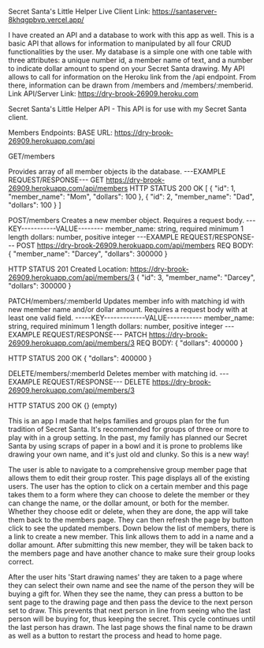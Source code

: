Secret Santa's Little Helper
Live Client Link: https://santaserver-8khqgpbvp.vercel.app/

I have created an API and a database to work with this app as well. This is a basic API that allows for information to manipulated by all four CRUD functionalities by the user. My database is a simple one with one table with three attributes: a unique number id, a member name of text, and a number to indicate dollar amount to spend on your Secret Santa drawing. My API allows to call for information on the Heroku link from the /api endpoint. From there, information can be drawn from /members and /members/:memberid. 
Link API/Server Link: https://dry-brook-26909.heroku.com

Secret Santa's Little Helper API - This API is for use with my Secret Santa client.

Members Endpoints:
BASE URL: https://dry-brook-26909.herokuapp.com/api

GET/members

Provides array of all member objects ib the database.
---EXAMPLE REQUEST/RESPONSE---
GET https://dry-brook-26909.herokuapp.com/api/members
HTTP STATUS 200 OK
[
  {
    "id": 1,
    "member_name": "Mom",
    "dollars": 100
  },
  {
    "id": 2,
    "member_name": "Dad",
    "dollars": 100
  }
]

POST/members
Creates a new member object. Requires a request body.
---KEY-----------VALUE--------
member_name: string, required minimum 1 length
dollars: number, positive integer
---EXAMPLE REQUEST/RESPONSE---
POST https://dry-brook-26909.herokuapp.com/api/members
REQ BODY: { "member_name": "Darcey", "dollars": 300000 }

HTTP STATUS 201 Created
Location: https://dry-brook-26909.herokuapp.com/api/members/3
{
  "id": 3,
  "member_name": "Darcey",
  "dollars": 300000
}

PATCH/members/:memberId
Updates member info with matching id with new member name and/or dollar amount. Requires a request body with at least one valid field.
-----KEY-------------VALUE-----------
member_name: string, required minimum 1 length
dollars: number, positive integer
---EXAMPLE REQUEST/RESPONSE---
PATCH https://dry-brook-26909.herokuapp.com/api/members/3
REQ BODY: { "dollars": 400000 }

HTTP STATUS 200 OK
{
  "dollars": 400000
} 

DELETE/members/:memberId
Deletes member with matching id.
---EXAMPLE REQUEST/RESPONSE---
DELETE https://dry-brook-26909.herokuapp.com/api/members/3

HTTP STATUS 200 OK
{} (empty)


This is an app I made that helps families and groups plan for the fun tradition of Secret Santa. It's recommended for groups of three or more to play with in a group setting. In the past, my family has planned our Secret Santa by using scraps of paper in a bowl and it is prone to problems like drawing your own name, and it's just old and clunky. So this is a new way!

The user is able to navigate to a comprehensive group member page that allows them to edit their group roster. This page displays all of the existing users. The user has the option to click on a certain member and this page takes them to a form where they can choose to delete the member or they can change the name, or the dollar amount, or both for the member. Whether they choose edit or delete, when they are done, the app will take them back to the members page. They can then refresh the page by button click to see the updated members. Down below the list of members, there is a link to create a new member. This link allows them to add in a name and  a dollar amount. After submitting this new member, they will be taken back to the members page and have another chance to make sure their group looks correct.

After the user hits 'Start drawing names' they are taken to a page where they can select their own name and see the name of the person they will be buying a gift for. When they see the name, they can press a button to be sent page to the drawing page and then pass the device to the next person set to draw. This prevents that next person in line from seeing who the last person will be buying for, thus keeping the secret. This cycle continues until the last person has drawn. The last page shows the final name to be drawn as well as a button to restart the process and head to home page.